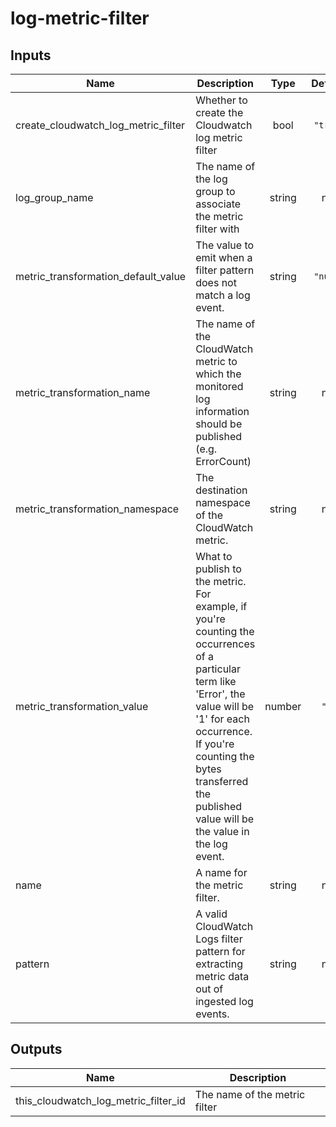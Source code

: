 # log-metric-filter

<!-- BEGINNING OF PRE-COMMIT-TERRAFORM DOCS HOOK -->
## Inputs

| Name | Description | Type | Default | Required |
|------|-------------|:----:|:-----:|:-----:|
| create\_cloudwatch\_log\_metric\_filter | Whether to create the Cloudwatch log metric filter | bool | `"true"` | no |
| log\_group\_name | The name of the log group to associate the metric filter with | string | n/a | yes |
| metric\_transformation\_default\_value | The value to emit when a filter pattern does not match a log event. | string | `"null"` | no |
| metric\_transformation\_name | The name of the CloudWatch metric to which the monitored log information should be published (e.g. ErrorCount) | string | n/a | yes |
| metric\_transformation\_namespace | The destination namespace of the CloudWatch metric. | string | n/a | yes |
| metric\_transformation\_value | What to publish to the metric. For example, if you're counting the occurrences of a particular term like 'Error', the value will be '1' for each occurrence. If you're counting the bytes transferred the published value will be the value in the log event. | number | `"1"` | no |
| name | A name for the metric filter. | string | n/a | yes |
| pattern | A valid CloudWatch Logs filter pattern for extracting metric data out of ingested log events. | string | n/a | yes |

## Outputs

| Name | Description |
|------|-------------|
| this\_cloudwatch\_log\_metric\_filter\_id | The name of the metric filter |

<!-- END OF PRE-COMMIT-TERRAFORM DOCS HOOK -->
